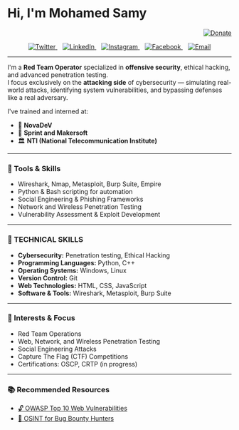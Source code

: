 # Hi, I'm Mohamed Samy

<div align="right">  
  <a href="https://your-donation-link.com">  
    <img src="https://img.shields.io/badge/$-support-ff69b4.svg?style=flat" alt="Donate" />  
  </a>  
</div>  

<p align="center">  
  <a href="https://x.com/mohamed85128610?s=21&t=jpCNxvESTW5vVMwWMixhLA" target="_blank">  
    <img src="https://img.shields.io/badge/Twitter-000000?logo=twitter&logoColor=white&style=flat" alt="Twitter" />  
  </a>  
  &nbsp;&nbsp;  
  <a href="https://www.linkedin.com/in/mohamed-samy-80307b288" target="_blank">  
    <img src="https://img.shields.io/badge/LinkedIn-000000?logo=linkedin&logoColor=white&style=flat" alt="LinkedIn" />  
  </a>  
  &nbsp;&nbsp;  
  <a href="https://instagram.com/Mohamed74_32" target="_blank">  
    <img src="https://img.shields.io/badge/Instagram-000000?logo=instagram&logoColor=white&style=flat" alt="Instagram" />  
  </a>  
  &nbsp;&nbsp;  
  <a href="https://www.facebook.com/share/1D2vmKRscy/?mibextid=wwXIfr" target="_blank">  
    <img src="https://img.shields.io/badge/Facebook-000000?logo=facebook&logoColor=white&style=flat" alt="Facebook" />  
  </a>  
  &nbsp;&nbsp;  
  <a href="mailto:mohamedsamy788994@gmail.com" target="_blank">  
    <img src="https://img.shields.io/badge/Email-000000?logo=gmail&logoColor=white&style=flat" alt="Email" />  
  </a>  
</p>  

---

I'm a **Red Team Operator** specialized in **offensive security**, ethical hacking, and advanced penetration testing.  
I focus exclusively on the **attacking side** of cybersecurity — simulating real-world attacks, identifying system vulnerabilities, and bypassing defenses like a real adversary.

I've trained and interned at:

- 🏢 **NovaDeV**  
- 🚀 **Sprint and Makersoft**  
- 🏛 **NTI (National Telecommunication Institute)**  

---

### 🧰 Tools & Skills  
- Wireshark, Nmap, Metasploit, Burp Suite, Empire  
- Python & Bash scripting for automation  
- Social Engineering & Phishing Frameworks  
- Network and Wireless Penetration Testing  
- Vulnerability Assessment & Exploit Development  

---

### 🧠 TECHNICAL SKILLS
- **Cybersecurity:** Penetration testing, Ethical Hacking  
- **Programming Languages:** Python, C++  
- **Operating Systems:** Windows, Linux  
- **Version Control:** Git  
- **Web Technologies:** HTML, CSS, JavaScript  
- **Software & Tools:** Wireshark, Metasploit, Burp Suite

---

### 🔎 Interests & Focus  
- Red Team Operations  
- Web, Network, and Wireless Penetration Testing  
- Social Engineering Attacks  
- Capture The Flag (CTF) Competitions  
- Certifications: OSCP, CRTP (in progress)  

---

### 📚 Recommended Resources  
- [🔓 OWASP Top 10 Web Vulnerabilities](https://owasp.org/www-project-top-ten/)  
- [🎯 OSINT for Bug Bounty Hunters](https://learn.suvendudash.com/osint-for-bug-bounty-hunters/)  




